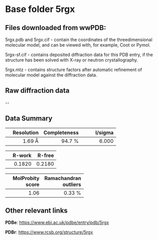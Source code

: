 # Base folder 5rgx

## Files downloaded from wwPDB:

5rgx.pdb and 5rgx.cif - contain the coordinates of the threedimensional molecular model, and can be viewed with, for example, Coot or Pymol.

5rgx-sf.cif - contains deposited diffraction data for this PDB entry, if the structure has been solved with X-ray or neutron crystallography.

5rgx.mtz - contains structure factors after automatic refinement of molecular model against the diffraction data.

## Raw diffraction data

--<br> 

## Data Summary
|   | Resolution | Completeness| I/sigma |
|---|-------------:|----------------:|--------------:|
|   |1.69 Å|94.7  %|<img width=50/>6.000|

|   | **R-work**| **R-free**   
|---|-------------:|----------------:|           
||  0.1820|  0.2180|

|   |**MolProbity<br>score**| **Ramachandran<br>outliers** 
|---|-------------:|----------------:|
||  1.06|  0.33 %|

 

 



## Other relevant links 
**PDBe**:  https://www.ebi.ac.uk/pdbe/entry/pdb/5rgx
 
**PDBr**: https://www.rcsb.org/structure/5rgx 

